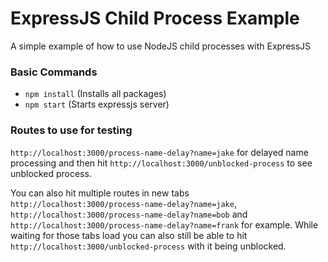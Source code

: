 # ExpressJS Child Process Example

A simple example of how to use NodeJS child processes with ExpressJS

### Basic Commands

- `npm install` (Installs all packages)
- `npm start` (Starts expressjs server)

### Routes to use for testing

`http://localhost:3000/process-name-delay?name=jake` for delayed name processing and then hit `http://localhost:3000/unblocked-process` to see unblocked process.

You can also hit multiple routes in new tabs `http://localhost:3000/process-name-delay?name=jake`, `http://localhost:3000/process-name-delay?name=bob` and `http://localhost:3000/process-name-delay?name=frank` for example. While waiting for those tabs load you can also still be able to hit `http://localhost:3000/unblocked-process` with it being unblocked.
